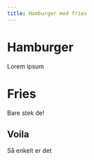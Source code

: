 ```yaml
---
title: Hamburger med fries
---
```


# Hamburger
Lorem ipsum

# Fries
Bare stek de!

## Voila
Så enkelt er det